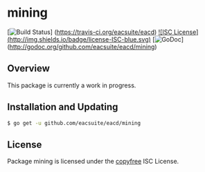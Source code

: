 mining
======

[![Build Status](http://img.shields.io/travis/eacsuite/eacd.svg)]
(https://travis-ci.org/eacsuite/eacd) [![ISC License]
(http://img.shields.io/badge/license-ISC-blue.svg)](http://copyfree.org)
[![GoDoc](https://img.shields.io/badge/godoc-reference-blue.svg)]
(http://godoc.org/github.com/eacsuite/eacd/mining)

## Overview

This package is currently a work in progress.

## Installation and Updating

```bash
$ go get -u github.com/eacsuite/eacd/mining
```

## License

Package mining is licensed under the [copyfree](http://copyfree.org) ISC
License.

